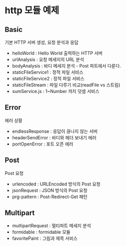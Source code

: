 # http 모듈 예제

## Basic
기본 HTTP 서버 생성, 요청 분석과 응답

- helloWorld : Hello World 출력하는 HTTP 서버
- urlAnalysis : 요청 메세지의 URL 분석
- bodyAnalysis : 바디 메세지 분석 - Post 파트에서 다룬다.
- staticFileService1 : 정적 파일 서비스
- staticFileService2 : 정적 파일 서비스
- staticFileStream : 파일 다루기 비교(readFile vs 스트림)
- sumService.js : 1~Number 까지 덧셈 서비스

## Error
에러 상황

- endlessResponse : 응답이 끊나지 않는 서버
- headerSendError : 바디와 헤더 보내기 에러
- portOpenError : 포트 오픈 에러

## Post
Post 요청

- urlencoded : URLEncoded 방식의 Post 요청
- jsonRequest : JSON 방식의 Post 요청
- prg-pattern : Post-Redirect-Get 패턴

## Multipart
- multipartRequest : 멀티파트 메세지 분석
- formidable : formidable 모듈
- favoritePaint : 그림과 제목 서비스